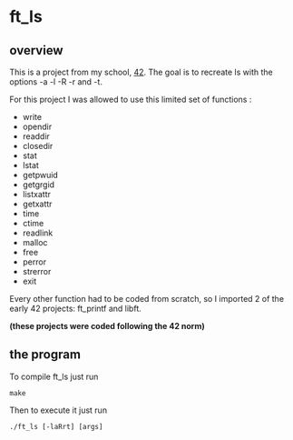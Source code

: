 # ft_ls

## overview

This is a project from my school, [42](https://42.fr/en/homepage/). The goal is to recreate ls with the options -a -l -R -r and -t.

For this project I was allowed to use this limited set of functions :
- write
- opendir
- readdir
- closedir
- stat
- lstat
- getpwuid
- getgrgid
- listxattr
- getxattr
- time
- ctime
- readlink
- malloc
- free
- perror
- strerror
- exit

Every other function had to be coded from scratch, so I imported 2 of the early 42 projects: ft_printf and libft.

**(these projects were coded following the 42 norm)**

## the program

To compile ft_ls just run

`make`

Then to execute it just run

`./ft_ls [-laRrt] [args]`
